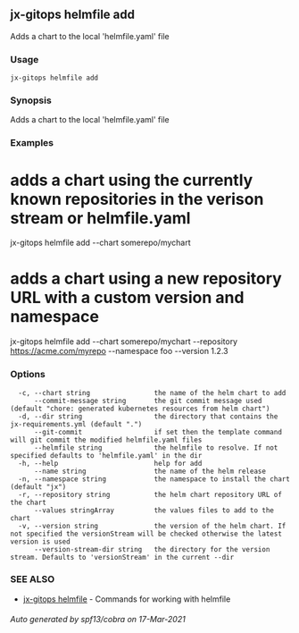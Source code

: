 ## jx-gitops helmfile add

Adds a chart to the local 'helmfile.yaml' file

### Usage

```
jx-gitops helmfile add
```

### Synopsis

Adds a chart to the local 'helmfile.yaml' file

### Examples

  # adds a chart using the currently known repositories in the verison stream or helmfile.yaml
  jx-gitops helmfile add --chart somerepo/mychart
  
  # adds a chart using a new repository URL with a custom version and namespace
  jx-gitops helmfile add --chart somerepo/mychart --repository https://acme.com/myrepo --namespace foo --version 1.2.3

### Options

```
  -c, --chart string                the name of the helm chart to add
      --commit-message string       the git commit message used (default "chore: generated kubernetes resources from helm chart")
  -d, --dir string                  the directory that contains the jx-requirements.yml (default ".")
      --git-commit                  if set then the template command will git commit the modified helmfile.yaml files
      --helmfile string             the helmfile to resolve. If not specified defaults to 'helmfile.yaml' in the dir
  -h, --help                        help for add
      --name string                 the name of the helm release
  -n, --namespace string            the namespace to install the chart (default "jx")
  -r, --repository string           the helm chart repository URL of the chart
      --values stringArray          the values files to add to the chart
  -v, --version string              the version of the helm chart. If not specified the versionStream will be checked otherwise the latest version is used
      --version-stream-dir string   the directory for the version stream. Defaults to 'versionStream' in the current --dir
```

### SEE ALSO

* [jx-gitops helmfile](jx-gitops_helmfile.md)	 - Commands for working with helmfile

###### Auto generated by spf13/cobra on 17-Mar-2021
